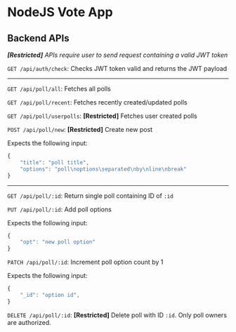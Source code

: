 # NodeJS Vote App

## Backend APIs

_**[Restricted]** APIs require user to send request containing a valid JWT token_

`GET /api/auth/check`: Checks JWT token valid and returns the JWT payload

---

`GET /api/poll/all`: Fetches all polls

`GET /api/poll/recent`: Fetches recently created/updated polls

`GET /api/poll/userpolls`: **[Restricted]** Fetches user created polls

`POST /api/poll/new`: **[Restricted]** Create new post

Expects the following input:

```javascript
{
	"title": "poll title",
	"options": "poll\noptions\separated\nby\nline\nbreak"
}
```

---

`GET /api/poll/:id`: Return single poll containing ID of `:id`

`PUT /api/poll/:id`: Add poll options

Expects the following input:

```javascript
{
	"opt": "new poll option"
}
```

`PATCH /api/poll/:id`: Increment poll option count by 1

Expects the following input:

```javascript
{
	"_id": "option id",
}
```

`DELETE /api/poll/:id`: **[Restricted]** Delete poll with ID `:id`. Only poll owners are authorized.





